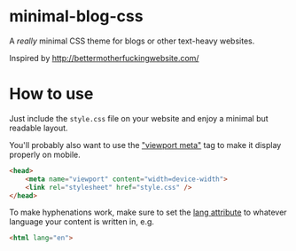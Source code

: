 # minimal-blog-css

A *really* minimal CSS theme for blogs or other text-heavy websites.

Inspired by http://bettermotherfuckingwebsite.com/

# How to use

Just include the `style.css` file on your website and enjoy a minimal but readable layout.

You'll probably also want to use the ["viewport
meta"](https://developer.mozilla.org/en-US/docs/Web/HTML/Viewport_meta_tag) tag
to make it display properly on mobile.

```html
<head>
    <meta name="viewport" content="width=device-width">
    <link rel="stylesheet" href="style.css" />
</head>
```

To make hyphenations work, make sure to set the [lang
attribute](https://developer.mozilla.org/en-US/docs/Web/HTML/Global_attributes/lang)
to whatever language your content is written in, e.g.

```html
<html lang="en">
```
